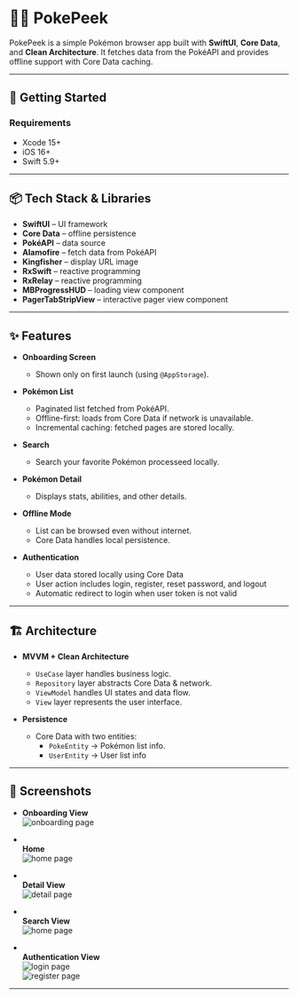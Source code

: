 # 🐱‍👓 PokePeek

PokePeek is a simple Pokémon browser app built with **SwiftUI**, **Core Data**, and **Clean Architecture**.
It fetches data from the PokéAPI and provides offline support with Core Data caching.

---

## 🚀 Getting Started

### Requirements
- Xcode 15+
- iOS 16+
- Swift 5.9+

---

## 📦 Tech Stack & Libraries

- **SwiftUI** – UI framework
- **Core Data** – offline persistence
- **PokéAPI** – data source
- **Alamofire** – fetch data from PokéAPI
- **Kingfisher** – display URL image
- **RxSwift** – reactive programming
- **RxRelay** – reactive programming
- **MBProgressHUD** – loading view component
- **PagerTabStripView** – interactive pager view component

---

## ✨ Features

- **Onboarding Screen**
  - Shown only on first launch (using `@AppStorage`).

- **Pokémon List**
  - Paginated list fetched from PokéAPI.
  - Offline-first: loads from Core Data if network is unavailable.
  - Incremental caching: fetched pages are stored locally.
                                            
- **Search**
  - Search your favorite Pokémon processeed locally.
                                            
- **Pokémon Detail**
  - Displays stats, abilities, and other details.

- **Offline Mode**
  - List can be browsed even without internet.
  - Core Data handles local persistence.

- **Authentication**
  - User data stored locally using Core Data
  - User action includes login, register, reset password, and logout
  - Automatic redirect to login when user token is not valid

---

## 🏗️ Architecture

- **MVVM + Clean Architecture**
  - `UseCase` layer handles business logic.
  - `Repository` layer abstracts Core Data & network.
  - `ViewModel` handles UI states and data flow.
  - `View` layer represents the user interface.

- **Persistence**
  - Core Data with two entities:
    - `PokeEntity` → Pokémon list info.
    - `UserEntity` → User list info

---

## 📸 Screenshots

- **Onboarding View**<br />
![onboarding page](https://github.com/seanka/Swift-PokePeek/blob/main/Resources/Onboarding.png?raw=true)

- <br />**Home**<br />
![home page](https://github.com/seanka/Swift-PokePeek/blob/main/Resources/Home.png?raw=true)

- <br />**Detail View**<br />
![detail page](https://github.com/seanka/Swift-PokePeek/blob/main/Resources/Detail.png?raw=true)

- <br />**Search View**<br />
![home page](https://github.com/seanka/Swift-PokePeek/blob/main/Resources/Home.png?raw=true)

- <br />**Authentication View**<br />
![login page](https://github.com/seanka/Swift-PokePeek/blob/main/Resources/Login.png?raw=true)<br />
![register page](https://github.com/seanka/Swift-PokePeek/blob/main/Resources/Register.png?raw=true)

---
